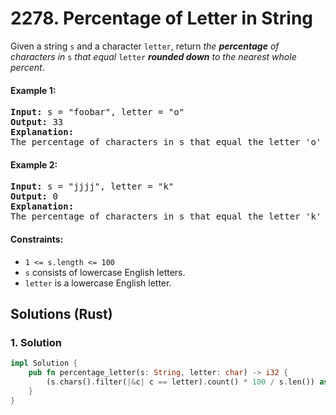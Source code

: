 # 2278. Percentage of Letter in String
Given a string `s` and a character `letter`, return *the **percentage** of characters in* `s` *that equal* `letter` ***rounded down** to the nearest whole percent*.

#### Example 1:
<pre>
<strong>Input:</strong> s = "foobar", letter = "o"
<strong>Output:</strong> 33
<strong>Explanation:</strong>
The percentage of characters in s that equal the letter 'o' is 2 / 6 * 100% = 33% when rounded down, so we return 33.
</pre>

#### Example 2:
<pre>
<strong>Input:</strong> s = "jjjj", letter = "k"
<strong>Output:</strong> 0
<strong>Explanation:</strong>
The percentage of characters in s that equal the letter 'k' is 0%, so we return 0.
</pre>

#### Constraints:
* `1 <= s.length <= 100`
* `s` consists of lowercase English letters.
* `letter` is a lowercase English letter.

## Solutions (Rust)

### 1. Solution
```Rust
impl Solution {
    pub fn percentage_letter(s: String, letter: char) -> i32 {
        (s.chars().filter(|&c| c == letter).count() * 100 / s.len()) as i32
    }
}
```
